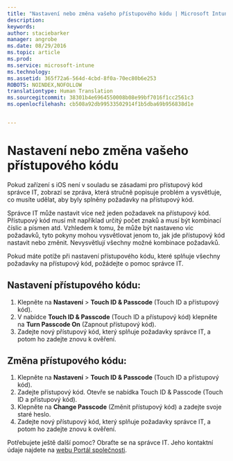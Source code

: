 ```yaml
---
title: "Nastavení nebo změna vašeho přístupového kódu | Microsoft Intune"
description: 
keywords: 
author: staciebarker
manager: angrobe
ms.date: 08/29/2016
ms.topic: article
ms.prod: 
ms.service: microsoft-intune
ms.technology: 
ms.assetid: 365f72a6-564d-4cbd-8f0a-70ec80b6e253
ROBOTS: NOINDEX,NOFOLLOW
translationtype: Human Translation
ms.sourcegitcommit: 38301b4e6964550008b08e99bf7016f1cc2561c3
ms.openlocfilehash: cb508a92db99533502914f1b5dba69b956838d1e


---
```


# Nastavení nebo změna vašeho přístupového kódu

Pokud zařízení s iOS není v souladu se zásadami pro přístupový kód správce IT, zobrazí se zpráva, která stručně popisuje problém a vysvětluje, co musíte udělat, aby byly splněny požadavky na přístupový kód.

Správce IT může nastavit více než jeden požadavek na přístupový kód. Přístupový kód musí mít například určitý počet znaků a musí být kombinací číslic a písmen atd. Vzhledem k tomu, že může být nastaveno víc požadavků, tyto pokyny mohou vysvětlovat jenom to, jak jde přístupový kód nastavit nebo změnit. Nevysvětlují všechny možné kombinace požadavků.

Pokud máte potíže při nastavení přístupového kódu, které splňuje všechny požadavky na přístupový kód, požádejte o pomoc správce IT.

## Nastavení přístupového kódu:

1. Klepněte na **Nastavení** > **Touch ID & Passcode** (Touch ID a přístupový kód).
2. V nabídce **Touch ID & Passcode** (Touch ID a přístupový kód) klepněte na **Turn Passcode On** (Zapnout přístupový kód).
3. Zadejte nový přístupový kód, který splňuje požadavky správce IT, a potom ho zadejte znovu k ověření.

## Změna přístupového kódu:

1. Klepněte na **Nastavení** > **Touch ID & Passcode** (Touch ID a přístupový kód).
2. Zadejte přístupový kód. Otevře se nabídka Touch ID & Passcode (Touch ID a přístupový kód).
2. Klepněte na **Change Passcode** (Změnit přístupový kód) a zadejte svoje staré heslo.
3. Zadejte nový přístupový kód, který splňuje požadavky správce IT, a potom ho zadejte znovu k ověření.

Potřebujete ještě další pomoc? Obraťte se na správce IT. Jeho kontaktní údaje najdete na [webu Portál společnosti](http://portal.manage.microsoft.com).




<!--HONumber=Aug16_HO5-->


